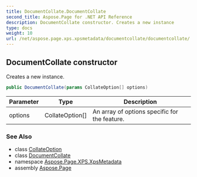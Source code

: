 ```yaml
---
title: DocumentCollate.DocumentCollate
second_title: Aspose.Page for .NET API Reference
description: DocumentCollate constructor. Creates a new instance
type: docs
weight: 10
url: /net/aspose.page.xps.xpsmetadata/documentcollate/documentcollate/
---
```

## DocumentCollate constructor

Creates a new instance.

```csharp
public DocumentCollate(params CollateOption[] options)
```

| Parameter | Type | Description |
| --- | --- | --- |
| options | CollateOption[] | An array of options specific for the feature. |

### See Also

* class [CollateOption](../../collate.collateoption/)
* class [DocumentCollate](../)
* namespace [Aspose.Page.XPS.XpsMetadata](../../documentcollate/)
* assembly [Aspose.Page](../../../)


